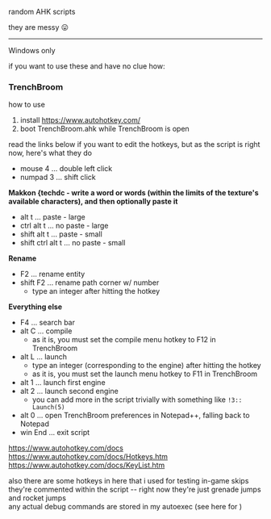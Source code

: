 random AHK scripts

they are messy 😛 

- - - - -

Windows only

if you want to use these and have no clue how:

### TrenchBroom
how to use
1. install https://www.autohotkey.com/
2. boot TrenchBroom.ahk while TrenchBroom is open

read the links below if you want to edit the hotkeys, but
as the script is right now, here's what they do
- mouse 4	... double left click
- numpad 3 ... shift click

**Makkon {techdc - write a word or words (within the limits of the texture's available characters), and then optionally paste it**
- alt t	... paste	- large
- ctrl alt t ... no paste - large
- shift alt t	... paste	- small
- shift ctrl alt t ...	no paste - small

**Rename**
- F2 ... rename entity
- shift F2 ... rename path corner w/ number
  - type an integer after hitting the hotkey

**Everything else**
- F4 ... search bar
- alt C	... compile
  - as it is, you must set the compile menu hotkey to F12 in TrenchBroom
- alt L	... launch
  - type an integer (corresponding to the engine) after hitting the hotkey
  - as it is, you must set the launch menu hotkey to F11 in TrenchBroom
- alt 1	... launch first engine
- alt 2	... launch second engine
  - you can add more in the script trivially with something like `!3:: Launch(5)`
- alt 0	 ... open TrenchBroom preferences in Notepad++, falling back to Notepad
- win End	... exit script

https://www.autohotkey.com/docs  
https://www.autohotkey.com/docs/Hotkeys.htm  
https://www.autohotkey.com/docs/KeyList.htm  

also there are some hotkeys in here that i used for testing in-game skips  
they're commented within the script -- right now they're just grenade jumps and rocket jumps  
any actual debug commands are stored in my autoexec (see here for )

